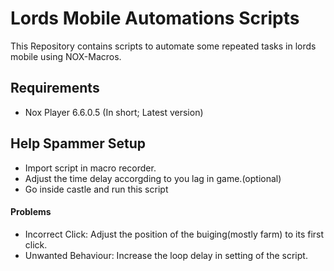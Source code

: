 # Lords Mobile Automations Scripts
This Repository contains scripts to automate some repeated tasks in lords mobile using NOX-Macros.

## Requirements
* Nox Player 6.6.0.5 (In short; Latest version)

## Help Spammer Setup
* Import script in macro recorder.
* Adjust the time delay accorgding to you lag in game.(optional)
* Go inside castle and run this script

#### Problems
* Incorrect Click: Adjust the position of the buiging(mostly farm) to its first click.
* Unwanted Behaviour: Increase the loop delay in setting of the script.
